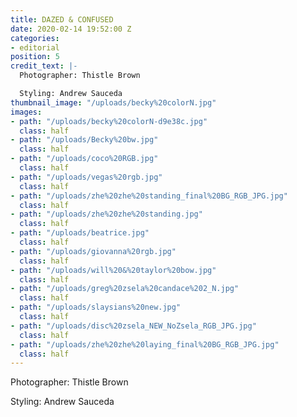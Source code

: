 ```yaml
---
title: DAZED & CONFUSED
date: 2020-02-14 19:52:00 Z
categories:
- editorial
position: 5
credit_text: |-
  Photographer: Thistle Brown

  Styling: Andrew Sauceda
thumbnail_image: "/uploads/becky%20colorN.jpg"
images:
- path: "/uploads/becky%20colorN-d9e38c.jpg"
  class: half
- path: "/uploads/Becky%20bw.jpg"
  class: half
- path: "/uploads/coco%20RGB.jpg"
  class: half
- path: "/uploads/vegas%20rgb.jpg"
  class: half
- path: "/uploads/zhe%20zhe%20standing_final%20BG_RGB_JPG.jpg"
  class: half
- path: "/uploads/zhe%20zhe%20standing.jpg"
  class: half
- path: "/uploads/beatrice.jpg"
  class: half
- path: "/uploads/giovanna%20rgb.jpg"
  class: half
- path: "/uploads/will%20&%20taylor%20bow.jpg"
  class: half
- path: "/uploads/greg%20zsela%20candace%202_N.jpg"
  class: half
- path: "/uploads/slaysians%20new.jpg"
  class: half
- path: "/uploads/disc%20zsela_NEW_NoZsela_RGB_JPG.jpg"
  class: half
- path: "/uploads/zhe%20zhe%20laying_final%20BG_RGB_JPG.jpg"
  class: half
---
```


Photographer: Thistle Brown

Styling: Andrew Sauceda